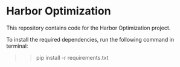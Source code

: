 # Harbor Optimization

This repository contains code for the Harbor Optimization project. 

To install the required dependencies, run the following command in terminal:

>> pip install -r requirements.txt